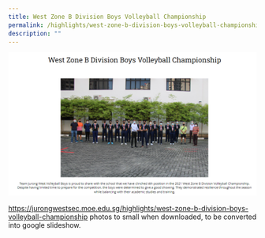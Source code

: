 ```yaml
---
title: West Zone B Division Boys Volleyball Championship
permalink: /highlights/west-zone-b-division-boys-volleyball-championship/
description: ""
---
```


![](/images/westzoneb.png)

https://jurongwestsec.moe.edu.sg/highlights/west-zone-b-division-boys-volleyball-championship
photos to small when downloaded, to be converted into google slideshow.